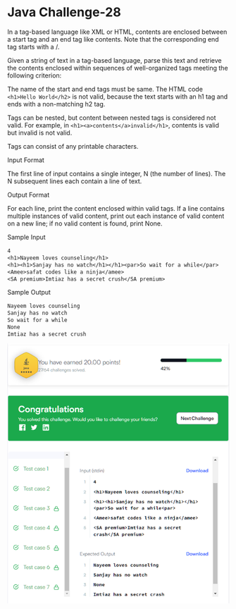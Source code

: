 # Java Challenge-28

In a tag-based language like XML or HTML, contents are enclosed between a start tag and an end tag like <tag>contents</tag>. Note that the corresponding end tag starts with a /.

Given a string of text in a tag-based language, parse this text and retrieve the contents enclosed within sequences of well-organized tags meeting the following criterion:

The name of the start and end tags must be same. The HTML code `<h1>Hello World</h2>` is not valid, because the text starts with an h1 tag and ends with a non-matching h2 tag.

Tags can be nested, but content between nested tags is considered not valid. For example, in `<h1><a>contents</a>invalid</h1>`, contents is valid but invalid is not valid.

Tags can consist of any printable characters.

Input Format

The first line of input contains a single integer, N (the number of lines).
The N subsequent lines each contain a line of text.

Output Format

For each line, print the content enclosed within valid tags.
If a line contains multiple instances of valid content, 
print out each instance of valid content on a new line; if no valid content is found, print None.

Sample Input

```
4
<h1>Nayeem loves counseling</h1>
<h1><h1>Sanjay has no watch</h1></h1><par>So wait for a while</par>
<Amee>safat codes like a ninja</amee>
<SA premium>Imtiaz has a secret crush</SA premium>
```

Sample Output
```
Nayeem loves counseling
Sanjay has no watch
So wait for a while
None
Imtiaz has a secret crush
```

![IMG](./img/_28_01.png)

